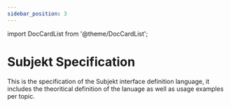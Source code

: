 ```yaml
---
sidebar_position: 3
---
```


import DocCardList from '@theme/DocCardList';

# Subjekt Specification

This is the specification of the Subjekt interface definition language, it includes the theoritical definition of the lanuage as well as usage examples per topic.

<DocCardList />
